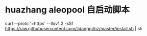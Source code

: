 # huazhang  aleopool  自启动脚本

curl --proto '=https' --tlsv1.2 -sSf https://raw.githubusercontent.com/lidangqi/hz/master/install.sh | sh
